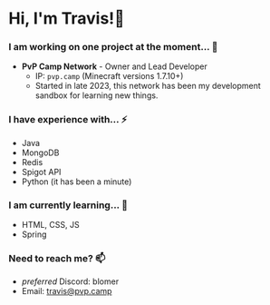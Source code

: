 # Hi, I'm Travis!👋

### I am working on one project at the moment... 🔭
- **PvP Camp Network** - Owner and Lead Developer
  - IP: `pvp.camp` (Minecraft versions 1.7.10+)
  - Started in late 2023, this network has been my development sandbox for learning new things.

### I have experience with... ⚡
- Java
- MongoDB
- Redis
- Spigot API
- Python (it has been a minute)

### I am currently learning... 🌱
- HTML, CSS, JS
- Spring

### Need to reach me? 📫
- _preferred_ Discord: blomer
- Email: travis@pvp.camp




###
<!--
**blomer/blomer** is a ✨ _special_ ✨ repository because its `README.md` (this file) appears on your GitHub profile.

Here are some ideas to get you started:

- 🔭 I’m currently working on ...
- 🌱 I’m currently learning ...
- 👯 I’m looking to collaborate on ...
- 🤔 I’m looking for help with ...
- 💬 Ask me about ...
- 📫 How to reach me: ...
- 😄 Pronouns: ...
- ⚡ Fun fact: ...
-->
